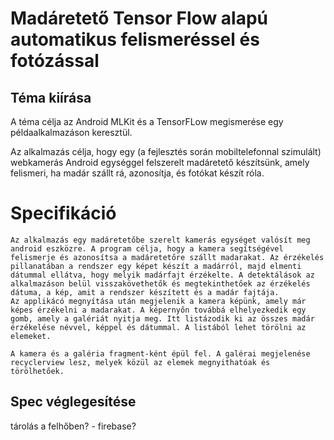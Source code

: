 # Madáretető Tensor Flow alapú automatikus felismeréssel és fotózással

## Téma kiírása

A téma célja az Android MLKit és a TensorFLow megismerése egy példaalkalmazáson keresztül.

Az alkalmazás célja, hogy egy (a fejlesztés során mobiltelefonnal szimulált) webkamerás Android egységgel felszerelt madáretető készítsünk, amely felismeri, ha madár szállt rá, azonosítja, és fotókat készít róla.

# Specifikáció

    Az alkalmazás egy madáretetőbe szerelt kamerás egységet valósít meg android eszközre. A program célja, hogy a kamera segítségével felismerje és azonosítsa a madáretetőre szállt madarakat. Az érzékelés pillanatában a rendszer egy képet készít a madárról, majd elmenti dátummal ellátva, hogy melyik madárfajt érzékelte. A detektálások az alkalmazáson belül visszakövethetők és megtekinthetőek az érzékelés dátuma, a kép, amit a rendszer készített és a madár fajtája.
    Az applikácó megnyítása után megjelenik a kamera képünk, amely már képes érzékelni a madarakat. A képernyőn továbbá elhelyezkedik egy gomb, amely a galériát nyitja meg. Itt listázodik ki az összes madár érzékelése névvel, képpel és dátummal. A listából lehet törölni az elemeket. 

    A kamera és a galéria fragment-ként épül fel. A galérai megjelenése recyclerview lesz, melyek közül az elemek megnyithatóak és törölhetőek.


## Spec véglegesítése

tárolás a felhőben? - firebase?